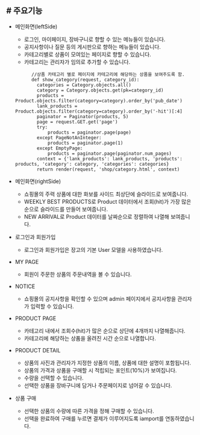 ## # 주요기능

* 메인화면(leftSide)
  - 로그인, 마이페이지, 장바구니로 향할 수 있는 메뉴들이 있습니다.
  - 공지사항이나 질문 등의 게시판으로 향하는 메뉴들이 있습니다.
  - 카테고리별로 상품이 모여있는 페이지로 향할 수 있습니다.
  - 카테고리는 관리자가 임의로 추가할 수 있습니다.
  
  ```
        //상품 카테고리 별로 페이지에 카테고리에 해당하는 상품을 보여주도록 함.
        def show_category(request, category_id):
          categories = Category.objects.all()
          category = Category.objects.get(pk=category_id)
          products = Product.objects.filter(category=category).order_by('pub_date')
          lank_products = Product.objects.filter(category=category).order_by('-hit')[:4]
          paginator = Paginator(products, 5)
          page = request.GET.get('page')
          try:
              products = paginator.page(page)
          except PageNotAnInteger:
              products = paginator.page(1)
          except EmptyPage:
              products = paginator.page(paginator.num_pages)
          context = {'lank_products': lank_products, 'products': products, 'category': category, 'categories': categories}
          return render(request, 'shop/category.html', context)

  ```
  
* 메인화면(rightSide)
  - 쇼핑몰의 주력 상품에 대한 화보를 사이드 최상단에 슬라이드로 보여줍니다.
  - WEEKLY BEST PRODUCTS로 Product 데이터에서 조회(hit)가 가장 많은 순으로 슬라이드를 만들어 보여줍니다.
  - NEW ARRIVAL로 Product 데이터를 날짜순으로 정렬하여 나열해 보여줍니다.
  
* 로그인과 회원가입
  - 로그인과 회원가입은 장고의 기본 User 모델을 사용하였습니다.

* MY PAGE
  - 회원이 주문한 상품의 주문내역을 볼 수 있습니다. 
  
* NOTICE
  - 쇼핑몰의 공지사항을 확인할 수 있으며 admin 페이지에서 공지사항을 관리자가 입력할 수 있습니다.
  
* PRODUCT PAGE 
  - 카테고리 내에서 조회수(hit)가 많은 순으로 상단에 4개까지 나열해줍니다.
  - 카테고리에 해당하는 상품을 올려진 시간 순으로 나열합니다.
  
* PRODUCT DETAIL
  - 상품의 사진과 관리자가 지정한 상품의 이름, 상품에 대한 설명이 포함됩니다.
  - 상품의 가격과 상품을 구매할 시 적립되는 포인트(10%)가 보여집니다.
  - 수량을 선택할 수 있습니다.
  - 선택한 상품을 장바구니에 담거나 주문페이지로 넘어갈 수 있습니다.
  
* 상품 구매
  - 선택한 상품의 수량에 따른 가격을 정해 구매할 수 있습니다. 
  - 선택을 완료하여 구매를 누르면 결제가 이루어지도록 iamport를 연동하였습니다.
  
  
